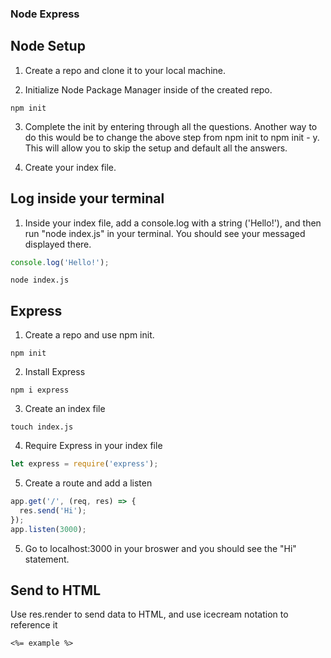 <!-- When you're finished updating your node & express readme, copy-paste it into here for submission! -->
### Node Express

## Node Setup

1. Create a repo and clone it to your local machine.

2. Initialize Node Package Manager inside of the created repo.

```
npm init
```

3. Complete the init by entering through all the questions. Another way to do this would be to change the above step from npm init to npm init - y. This will allow you to skip the setup and default all the answers.

4. Create your index file.

## Log inside your terminal

1. Inside your index file, add a console.log with a string ('Hello!'), and then run "node index.js" in your terminal. You should see your messaged displayed there.

```js
console.log('Hello!');
```
```text
node index.js
```

## Express

1. Create a repo and use npm init.

```
npm init
```

2. Install Express

```
npm i express
```

3. Create an index file

```
touch index.js
```

4. Require Express in your index file

```js
let express = require('express');
```

5. Create a route and add a listen

```js
app.get('/', (req, res) => {
  res.send('Hi');
});
app.listen(3000);
```

5. Go to localhost:3000 in your broswer and you should see the "Hi" statement.

## Send to HTML

Use res.render to send data to HTML, and use icecream notation to reference it 

```
<%= example %>
```

